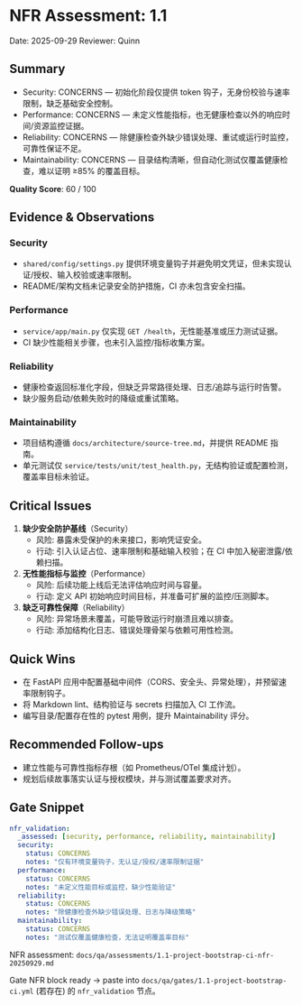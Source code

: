# NFR Assessment: 1.1

Date: 2025-09-29
Reviewer: Quinn

## Summary
- Security: CONCERNS — 初始化阶段仅提供 token 钩子，无身份校验与速率限制，缺乏基础安全控制。
- Performance: CONCERNS — 未定义性能指标，也无健康检查以外的响应时间/资源监控证据。
- Reliability: CONCERNS — 除健康检查外缺少错误处理、重试或运行时监控，可靠性保证不足。
- Maintainability: CONCERNS — 目录结构清晰，但自动化测试仅覆盖健康检查，难以证明 ≥85% 的覆盖目标。

**Quality Score**: 60 / 100

## Evidence & Observations

### Security
- `shared/config/settings.py` 提供环境变量钩子并避免明文凭证，但未实现认证/授权、输入校验或速率限制。
- README/架构文档未记录安全防护措施，CI 亦未包含安全扫描。

### Performance
- `service/app/main.py` 仅实现 `GET /health`，无性能基准或压力测试证据。
- CI 缺少性能相关步骤，也未引入监控/指标收集方案。

### Reliability
- 健康检查返回标准化字段，但缺乏异常路径处理、日志/追踪与运行时告警。
- 缺少服务启动/依赖失败时的降级或重试策略。

### Maintainability
- 项目结构遵循 `docs/architecture/source-tree.md`，并提供 README 指南。
- 单元测试仅 `service/tests/unit/test_health.py`，无结构验证或配置检测，覆盖率目标未验证。

## Critical Issues
1. **缺少安全防护基线**（Security）
   - 风险: 暴露未受保护的未来接口，影响凭证安全。
   - 行动: 引入认证占位、速率限制和基础输入校验；在 CI 中加入秘密泄露/依赖扫描。
2. **无性能指标与监控**（Performance）
   - 风险: 后续功能上线后无法评估响应时间与容量。
   - 行动: 定义 API 初始响应时间目标，并准备可扩展的监控/压测脚本。
3. **缺乏可靠性保障**（Reliability）
   - 风险: 异常场景未覆盖，可能导致运行时崩溃且难以排查。
   - 行动: 添加结构化日志、错误处理骨架与依赖可用性检测。

## Quick Wins
- 在 FastAPI 应用中配置基础中间件（CORS、安全头、异常处理），并预留速率限制钩子。
- 将 Markdown lint、结构验证与 secrets 扫描加入 CI 工作流。
- 编写目录/配置存在性的 pytest 用例，提升 Maintainability 评分。

## Recommended Follow-ups
- 建立性能与可靠性指标存根（如 Prometheus/OTel 集成计划）。
- 规划后续故事落实认证与授权模块，并与测试覆盖要求对齐。

## Gate Snippet
```yaml
nfr_validation:
  _assessed: [security, performance, reliability, maintainability]
  security:
    status: CONCERNS
    notes: "仅有环境变量钩子，无认证/授权/速率限制证据"
  performance:
    status: CONCERNS
    notes: "未定义性能目标或监控，缺少性能验证"
  reliability:
    status: CONCERNS
    notes: "除健康检查外缺少错误处理、日志与降级策略"
  maintainability:
    status: CONCERNS
    notes: "测试仅覆盖健康检查，无法证明覆盖率目标"
```

NFR assessment: `docs/qa/assessments/1.1-project-bootstrap-ci-nfr-20250929.md`

Gate NFR block ready → paste into `docs/qa/gates/1.1-project-bootstrap-ci.yml` (若存在) 的 `nfr_validation` 节点。
